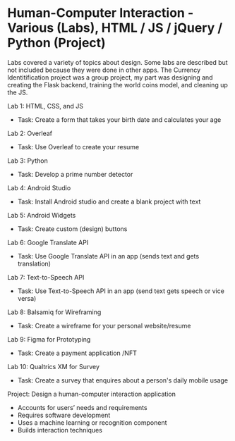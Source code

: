 # Human-Computer Interaction - Various (Labs), HTML / JS / jQuery / Python (Project) 
Labs covered a variety of topics about design. Some labs are described but not included because they were done in other apps. The Currency Identitification project was a group project, my part was designing and creating the Flask backend, training the world coins model, and cleaning up the JS.

Lab 1: HTML, CSS, and JS
- Task: Create a form that takes your birth date and calculates your age

Lab 2: Overleaf
- Task: Use Overleaf to create your resume

Lab 3: Python
- Task: Develop a prime number detector

Lab 4: Android Studio
- Task: Install Android studio and create a blank project with text

Lab 5: Android Widgets
- Task: Create custom (design) buttons

Lab 6: Google Translate API
- Task: Use Google Translate API in an app (sends text and gets translation)

Lab 7: Text-to-Speech API
- Task: Use Text-to-Speech API in an app (send text gets speech or vice versa)

Lab 8: Balsamiq for Wireframing
- Task: Create a wireframe for your personal website/resume

Lab 9: Figma for Prototyping
- Task: Create a payment application /NFT

Lab 10: Qualtrics XM for Survey
- Task: Create a survey that enquires about a person's daily mobile usage

Project: Design a human-computer interaction application
- Accounts for users’ needs and requirements
- Requires software development
- Uses a machine learning or recognition component
- Builds interaction techniques
